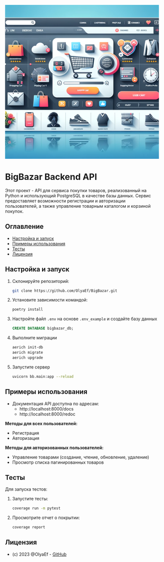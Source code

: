 
<p align="center">
  <img src="images/visual.png" alt="BigBazar Interface"/>
</p>

# BigBazar Backend API

Этот проект - API для сервиса покупки товаров, реализованный на Python и использующий PostgreSQL в качестве базы данных. Сервис предоставляет возможности регистрации и авторизации пользователей, а также управление товарным каталогом и корзиной покупок.

## Оглавление

- [Настройка и запуск](#настройка-и-запуск)
- [Примеры использования](#примеры-использования)
- [Тесты](#тесты)
- [Лицензия](#лицензия)

## Настройка и запуск

1. Склонируйте репозиторий:

    ```bash
    git clone https://github.com/OlyaEf/BigBazar.git
    ```

2. Установите зависимости командой: 

    ```bash
    poetry install
    ```

3. Настройте файл `.env` на основе `.env_example` и создайте базу данных

    ```sql
    CREATE DATABASE bigbazar_db;
    ```

4. Выполните миграции

    ```bash
    aerich init-db
    aerich migrate
    aerich upgrade
    ```

5. Запустите сервер

    ```bash
    uvicorn bb.main:app --reload 
    ```

## Примеры использования

* Документация API доступна по адресам:
  * http://localhost:8000/docs
  * http://localhost:8000/redoc

 **Методы для всех пользователей:**

  * Регистрация
  * Авторизация

 **Методы для авторизованных пользователей:**

  * Управление товарами (создание, чтение, обновление, удаление)
  * Просмотр списка пагинированных товаров

## Тесты

Для запуска тестов:

1. Запустите тесты:

    ```bash
    coverage run -m pytest
    ```

2. Просмотрите отчет о покрытии:

    ```bash
    coverage report
    ```

## Лицензия

* (c) 2023 @OlyaEf - [GitHub](https://github.com/OlyaEf/BigBazar)
